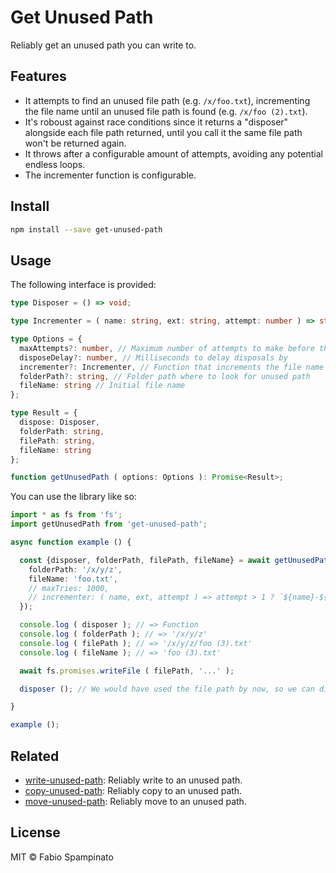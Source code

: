 # Get Unused Path

Reliably get an unused path you can write to.

## Features

- It attempts to find an unused file path (e.g. `/x/foo.txt`), incrementing the file name until an unused file path is found (e.g. `/x/foo (2).txt`).
- It's roboust against race conditions since it returns a "disposer" alongside each file path returned, until you call it the same file path won't be returned again.
- It throws after a configurable amount of attempts, avoiding any potential endless loops.
- The incrementer function is configurable.

## Install

```sh
npm install --save get-unused-path
```

## Usage

The following interface is provided:

```ts
type Disposer = () => void;

type Incrementer = ( name: string, ext: string, attempt: number ) => string;

type Options = {
  maxAttempts?: number, // Maximum number of attempts to make before throwing
  disposeDelay?: number, // Milliseconds to delay disposals by
  incrementer?: Incrementer, // Function that increments the file name during each attempt
  folderPath?: string, // Folder path where to look for unused path
  fileName: string // Initial file name
};

type Result = {
  dispose: Disposer,
  folderPath: string,
  filePath: string,
  fileName: string
};

function getUnusedPath ( options: Options ): Promise<Result>;
```

You can use the library like so:

```ts
import * as fs from 'fs';
import getUnusedPath from 'get-unused-path';

async function example () {

  const {disposer, folderPath, filePath, fileName} = await getUnusedPath ({
    folderPath: '/x/y/z',
    fileName: 'foo.txt',
    // maxTries: 1000,
    // incrementer: ( name, ext, attempt ) => attempt > 1 ? `${name}-${attempt}${ext}` : `${name}${ext}`
  });

  console.log ( disposer ); // => Function
  console.log ( folderPath ); // => '/x/y/z'
  console.log ( filePath ); // => '/x/y/z/foo (3).txt'
  console.log ( fileName ); // => 'foo (3).txt'

  await fs.promises.writeFile ( filePath, '...' );

  disposer (); // We would have used the file path by now, so we can dispose of our "lock" on it, allowing it to be returned again in the future

}

example ();
```

## Related

- [write-unused-path](https://github.com/fabiospampinato/write-unused-path): Reliably write to an unused path.
- [copy-unused-path](https://github.com/fabiospampinato/copy-unused-path): Reliably copy to an unused path.
- [move-unused-path](https://github.com/fabiospampinato/move-unused-path): Reliably move to an unused path.

## License

MIT © Fabio Spampinato
